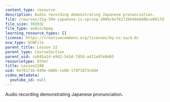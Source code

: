```yaml
---
content_type: resource
description: Audio recording demonstrating Japanese pronunciation.
file: /courses/21g-504-japanese-iv-spring-2009/6e76171b649eb88bce0817df1873cb04_Lesson22A8.mp3
file_size: 393932
file_type: audio/mpeg
learning_resource_types: []
license: https://creativecommons.org/licenses/by-nc-sa/4.0/
ocw_type: OCWFile
parent_title: Lesson 22
parent_type: CourseSection
parent_uid: ce845a14-e942-541d-7d56-a411e07e0465
resourcetype: Other
title: Lesson22A8
uid: 6e76171b-649e-b88b-ce08-17df1873cb04
video_metadata:
  youtube_id: null
---
```

Audio recording demonstrating Japanese pronunciation.